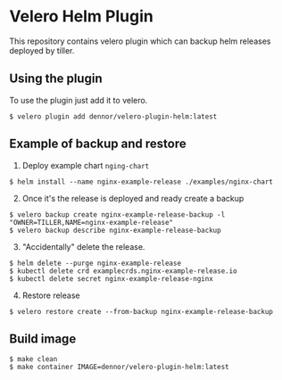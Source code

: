 # Velero Helm Plugin

This repository contains velero plugin which can backup helm releases deployed by tiller.

## Using the plugin

To use the plugin just add it to velero.

```
$ velero plugin add dennor/velero-plugin-helm:latest
```

## Example of backup and restore

1. Deploy example chart `nging-chart`

```
$ helm install --name nginx-example-release ./examples/nginx-chart
```

2. Once it's the release is deployed and ready create a backup

```
$ velero backup create nginx-example-release-backup -l "OWNER=TILLER,NAME=nginx-example-release"
$ velero backup describe nginx-example-release-backup
```

3. "Accidentally" delete the release.

```
$ helm delete --purge nginx-example-release
$ kubectl delete crd examplecrds.nginx-example-release.io
$ kubectl delete secret nginx-example-release-nginx
```

4. Restore release

```
$ velero restore create --from-backup nginx-example-release-backup
```

## Build image

```
$ make clean
$ make container IMAGE=dennor/velero-plugin-helm:latest
```
